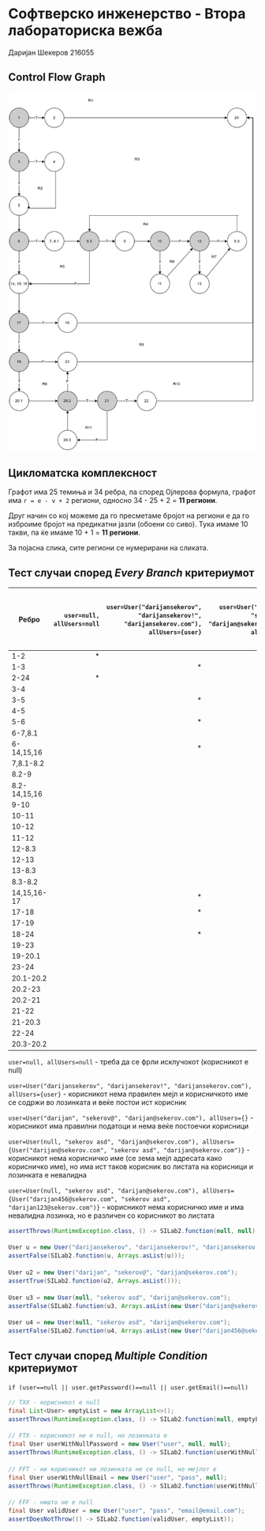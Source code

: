 Софтверско инженерство - Втора лабораториска вежба
===

Даријан Шекеров 216055

## Control Flow Graph

![cfg](./cfg.png "Control Flow Graph") 

## Цикломатска комплексност

Графот има 25 темиња и 34 ребра, па според Ојлерова формула, 
графот има `r = e - v + 2` региони, односно 34 - 25 + 2 = **11 региони**.

Друг начин со кој можеме да го пресметаме бројот на региони е 
да го изброиме бројот на предикатни јазли (обоени со сиво).
Тука имаме 10 такви, па ќе имаме 10 + 1 = **11 региони**.

За појасна слика, сите региони се нумерирани на сликата.

## Тест случаи според *Every Branch* критериумот

|Ребро|`user=null, allUsers=null`|`user=User("darijansekerov", "darijansekerov!", "darijansekerov.com"), allUsers={user}`|`user=User("darijan", "sekerov@", "darijan@sekerov.com"), allUsers={}`| `user=User(null, "sekerov asd", "darijan@sekerov.com"), allUsers={User("darijan@sekerov.com", "sekerov asd", "darijan@sekerov.com")}`|`user=User(null, "sekerov asd", "darijan@sekerov.com"), allUsers={User("darijan456@sekerov.com", "sekerov asd", "darijan123@sekerov.com")}`|
|---|-:|-:|-:|-:|-:|
|1-2|\*||
|1-3||\*|\*|\*|\*|
|2-24|\*||||||
|3-4||||\*|\*|
|3-5||\*|\*|||
|4-5||||\*|\*|
|5-6||\*|\*|\*|\*|
|6-7,8.1|||\*|\*|\*|
|6-14,15,16||\*||||
|7,8.1-8.2|||\*|\*|\*|
|8.2-9||||\*|\*|
|8.2-14,15,16|||\*|\*|\*|
|9-10||||\*|\*|
|10-11||||\*||
|10-12|||||\*|
|11-12||||\*||
|12-8.3|||||\*|
|12-13||||\*||
|13-8.3||||\*||
|8.3-8.2||||\*|\*|
|14,15,16-17||\*|\*|\*|\*|
|17-18||\*||||
|17-19|||\*|\*|\*|
|18-24||\*||||
|19-23||||\*|\*|
|19-20.1|||\*|||
|23-24||||\*|\*|
|20.1-20.2|||\*|||
|20.2-23|||\*|||
|20.2-21|||\*|||
|21-22|||\*|||
|21-20.3|||\*|||
|22-24|||\*|||
|20.3-20.2|||\*|||

`user=null, allUsers=null` - треба да се фрли исклучокот (корисникот е null)

`user=User("darijansekerov", "darijansekerov!", "darijansekerov.com"), allUsers={user}` - корисникот нема правилен мејл и корисничкото име се содржи во лозинката и веќе постои ист корисник

`user=User("darijan", "sekerov@", "darijan@sekerov.com"), allUsers={}` - корисникот има правилни податоци и нема веќе постоечки корисници

`user=User(null, "sekerov asd", "darijan@sekerov.com"), allUsers={User("darijan@sekerov.com", "sekerov asd", "darijan@sekerov.com")}` - корисникот нема корисничко име (се зема мејл адресата како корисничко име), но има ист таков корисник во листата на корисници и лозинката е невалидна

`user=User(null, "sekerov asd", "darijan@sekerov.com"), allUsers={User("darijan456@sekerov.com", "sekerov asd", "darijan123@sekerov.com")}` - корисникот нема корисничко име и има невалидна лозинка, но е различен со корисникот во листата

```java
assertThrows(RuntimeException.class, () -> SILab2.function(null, null));

User u = new User("darijansekerov", "darijansekerov!", "darijansekerov.com");
assertFalse(SILab2.function(u, Arrays.asList(u)));

User u2 = new User("darijan", "sekerov@", "darijan@sekerov.com");
assertTrue(SILab2.function(u2, Arrays.asList()));

User u3 = new User(null, "sekerov asd", "darijan@sekerov.com");
assertFalse(SILab2.function(u3, Arrays.asList(new User("darijan@sekerov.com", "sekerov asd", "darijan@sekerov.com"))));

User u4 = new User(null, "sekerov asd", "darijan@sekerov.com");
assertFalse(SILab2.function(u4, Arrays.asList(new User("darijan456@sekerov.com", "sekerov asd", "darijan123@sekerov.com"))));
```

## Тест случаи според *Multiple Condition* критериумот

`if (user==null || user.getPassword()==null || user.getEmail()==null)`

```java
// TXX - корисникот е null
final List<User> emptyList = new ArrayList<>();
assertThrows(RuntimeException.class, () -> SILab2.function(null, emptyList));

// FTX - корисникот не е null, но лозинката е
final User userWithNullPassword = new User("user", null, null);
assertThrows(RuntimeException.class, () -> SILab2.function(userWithNullPassword, emptyList));

// FFT - ни корисникот ни лозинката не се null, но мејлот е
final User userWithNullEmail = new User("user", "pass", null);
assertThrows(RuntimeException.class, () -> SILab2.function(userWithNullEmail, emptyList));

// FFF - ништо не е null
final User validUser = new User("user", "pass", "email@email.com");
assertDoesNotThrow(() -> SILab2.function(validUser, emptyList));
```

